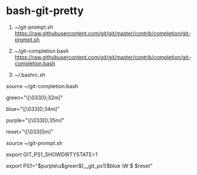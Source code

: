 # bash-git-pretty

1. ~/git-prompt.sh
https://raw.githubusercontent.com/git/git/master/contrib/completion/git-prompt.sh  

2. ~/git-completion.bash
https://raw.githubusercontent.com/git/git/master/contrib/completion/git-completion.bash

3. ~/.bashrc.sh


source ~/git-completion.bash

green="\\[\033[0;32m\]"

blue="\\[\033[0;34m\]"

purple="\\[\033[0;35m\]"

reset="\\[\033[0m\]"


source ~/git-prompt.sh

export GIT_PS1_SHOWDIRTYSTATE=1


export PS1="$purple\u$green\$(__git_ps1)$blue \W $ $reset"
                                                          
